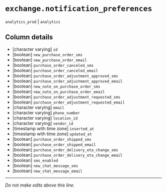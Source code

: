 # `exchange.notification_preferences`
`analytics_prod` | `analytics`

## Column details
* [character varying] `id`
* [boolean]   `new_purchase_order_sms`
* [boolean]   `new_purchase_order_email`
* [boolean]   `purchase_order_canceled_sms`
* [boolean]   `purchase_order_canceled_email`
* [boolean]   `purchase_order_adjustment_approved_sms`
* [boolean]   `purchase_order_adjustment_approved_email`
* [boolean]   `new_note_on_purchase_order_sms`
* [boolean]   `new_note_on_purchase_order_email`
* [boolean]   `purchase_order_adjustment_requested_sms`
* [boolean]   `purchase_order_adjustment_requested_email`
* [character varying] `email`
* [character varying] `phone_number`
* [character varying] `location_id`
* [character varying] `vendor_id`
* [timestamp with time zone] `inserted_at`
* [timestamp with time zone] `updated_at`
* [boolean]   `purchase_order_shipped_sms`
* [boolean]   `purchase_order_shipped_email`
* [boolean]   `purchase_order_delivery_eta_change_sms`
* [boolean]   `purchase_order_delivery_eta_change_email`
* [boolean]   `sms_enabled`
* [boolean]   `new_chat_message_sms`
* [boolean]   `new_chat_message_email`

-------------------------------------------------------------------------------
*Do not make edits above this line.*
